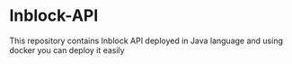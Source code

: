 # Inblock-API
This repository contains Inblock API deployed in Java language and using docker you can deploy it easily
